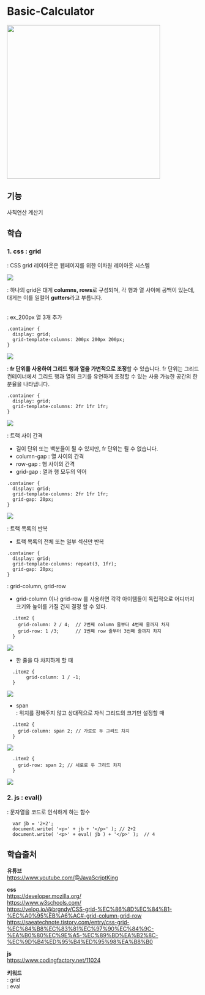 # Basic-Calculator
<img src="./images/Basic Calculator.gif" width="400px">

## 기능
사칙연산 계산기 
<br>

## 학습
### 1. css :  grid  
: CSS grid 레이아웃은 웹페이지를 위한 이차원 레이아웃 시스템     

<img src="./images/grid.png">  

<br>

: 하나의 grid은 대게 **columns, rows**로 구성되며, 각 행과 열 사이에 공백이 있는데, 대게는 이를 일컬어 **gutters**라고 부릅니다.  

<br>
: ex_200px 열 3개 추가  

<br>  

```
.container {
  display: grid;
  grid-template-columns: 200px 200px 200px;
}
```
<img src="./images/grid 200px.png">

: **fr 단위를 사용하여 그리드 행과 열을 가변적으로 조정**할 수 있습니다. fr 단위는 그리드 컨테이너에서 그리드 행과 열의 크기를 유연하게 조정할 수 있는 사용 가능한 공간의 한 분율을 나타냅니다.
<br>    

```
.container {
  display: grid;
  grid-template-columns: 2fr 1fr 1fr;
}
```
<img src="./images/grid 2fr 1fr.png">

<br>

: 트랙 사이 간격   
- 길이 단위 또는 백분율이 될 수 있지만, fr 단위는 될 수 없습니다.  
- column-gap :  열 사이의 간격  
- row-gap : 행 사이의 간격   
- grid-gap : 열과 행 모두의 약어  
```
.container {
  display: grid;
  grid-template-columns: 2fr 1fr 1fr;
  grid-gap: 20px;
}
```
<img src="./images/grid-gap.png">

: 트랙 목록의 반복  
- 트랙 목록의 전체 또는 일부 섹션만 반복  
```
.container {
  display: grid;
  grid-template-columns: repeat(3, 1fr);
  grid-gap: 20px;
}
```

: grid-column, grid-row  
- grid-column 이나 grid-row 를 사용하면 각각 아이템들이 독립적으로 어디까지 크기와 높이를 가질 건지 결정 할 수 있다.
```
  .item2 {
    grid-column: 2 / 4;  // 2번째 column 줄부터 4번째 줄까지 차지
    grid-row: 1 /3;      // 1번째 row 줄부터 3번째 줄까지 차지
  }
```
<img src="./images/grid-row.png">  

- 한 줄을 다 차지하게 할 때 

```
  .item2 {
       grid-column: 1 / -1;
  }
```
<img src="./images/grid-column.png">

- span   
: 위치를 정해주지 않고 상대적으로 자식 그리드의 크기만 설정할 때
```
  .item2 {
    grid-column: span 2; // 가로로 두 그리드 차지
  }
```
<img src="./images/grid column span.png">   

```
  .item2 {
    grid-row: span 2; // 세로로 두 그리드 차지 
  }
```  

<img src="./images/grid row span.png">
 
### 2. js : eval()  
: 문자열을 코드로 인식하게 하는 함수  

```
  var jb = '2+2';
  document.write( '<p>' + jb + '</p>' ); // 2+2
  document.write( '<p>' + eval( jb ) + '</p>' );  // 4
```

## 학습출처
**유튜브**   
https://www.youtube.com/@JavaScriptKing   

**css**      
https://developer.mozilla.org/  
https://www.w3schools.com/  
https://velog.io/@brgndy/CSS-grid-%EC%86%8D%EC%84%B1-%EC%A0%95%EB%A6%AC#-grid-column-grid-row  
https://saeatechnote.tistory.com/entry/css-grid-%EC%84%B8%EC%83%81%EC%97%90%EC%84%9C-%EA%B0%80%EC%9E%A5-%EC%89%BD%EA%B2%8C-%EC%9D%B4%ED%95%B4%ED%95%98%EA%B8%B0

**js**  
https://www.codingfactory.net/11024  


**키워드**  
: grid   
: eval  
